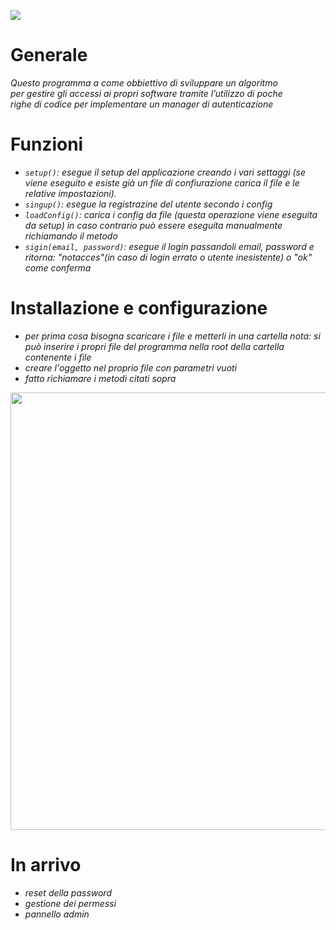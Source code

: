 ![](./login4java.png)
# Generale

*Questo programma a come obbiettivo di sviluppare un algoritmo <br> per gestire gli accessi ai propri software tramite l’utilizzo di poche <br> righe di codice per implementare un manager di autenticazione*

# Funzioni

- *`setup()`: esegue il setup del applicazione creando i vari settaggi (se viene eseguito e esiste già un file di confiurazione carica il file e le relative impostazioni).*
- *`singup()`: esegue la registrazine del utente secondo i config*
- *`loadConfig()`: carica i config da file (questa operazione viene eseguita da setup) in caso contrario può essere eseguita manualmente richiamando il metodo*
- *`sigin(email, password)`: esegue il login passandoli email, password e ritorna: "notacces"(in caso di login errato o utente inesistente) o "ok" come conferma*

# Installazione e configurazione

- *per prima cosa bisogna scaricare i file e metterli in una cartella nota: si può inserire i propri file del programma nella root della cartella contenente i file*
- *creare l'oggetto nel proprio file con parametri vuoti*
- *fatto richiamare i metodi citati sopra*

<img src="./install.png" width=700>

# In arrivo
- *reset della password*
- *gestione dei permessi*
- *pannello admin*

